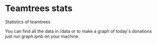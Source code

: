 # Teamtrees stats
Statistics of teamtrees

You can find all the data in /data or to make a graph of today's donations just run graph.ipnb on your machine.
